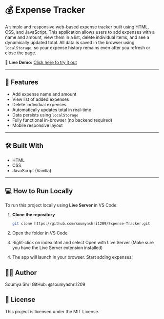 # 💰 Expense Tracker

A simple and responsive web-based expense tracker built using HTML, CSS, and JavaScript. This application allows users to add expenses with a name and amount, view them in a list, delete individual items, and see a dynamically updated total. All data is saved in the browser using `localStorage`, so your expense history remains even after you refresh or close the page.

🔗 **Live Demo:** [Click here to try it out](https://soumyashri1209.github.io/Expense-Tracker/)

---

## 🚀 Features

- Add expense name and amount  
- View list of added expenses  
- Delete individual expenses  
- Automatically updates total in real-time  
- Data persists using `localStorage`  
- Fully functional in-browser (no backend required)  
- Mobile responsive layout  

---

## 🛠️ Built With

- HTML  
- CSS  
- JavaScript (Vanilla)

---

## 💻 How to Run Locally

To run this project locally using **Live Server** in VS Code:

1. **Clone the repository**
   ```bash
   git clone https://github.com/soumyashri1209/Expense-Tracker.git
2. Open the folder in VS Code

3. Right-click on index.html and select
Open with Live Server (Make sure you have the Live Server extension installed)

4. The app will launch in your browser. Start adding expenses!

## 👩‍💻 Author
Soumya Shri
GitHub: @soumyashri1209

## 📄 License
This project is licensed under the MIT License.